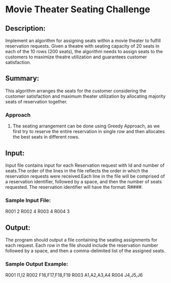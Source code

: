 # Movie Theater Seating Challenge

## Description:

Implement an algorithm for assigning seats within a movie theater to fulfill reservation requests. 
Given a theatre with seating capacity of 20 seats in each of the 10 rows (200 seats), the algorithm needs to assign seats to the customers to maximize theatre utilization and guarantees customer satisfaction.

## Summary:
This algorithm arranges the seats for the customer considering the customer satisfaction and maximum theater utilization by allocating majority seats of reservation together.

### Approach

1. The seating arrangement can be done using Greedy Approach, as we first try to reserve the entire reservation in single row and then allocates the best seats in different rows.

## Input:

Input file contains input for each Reservation request with Id and number of seats.The order of the lines in the file reflects the order in which the reservation requests were received.Each line in the file will be comprised of a reservation identifier, followed by a space, and then the number of seats requested. The reservation identifier will have the format: R####. 

### Sample Input File:
R001 2 
R002 4
R003 4 
R004 3 

## Output:

The program should output a file containing the seating assignments for each request. Each row in the file should include the reservation number followed by a space, and then a comma-delimited list of the assigned seats. 

### Sample Output Example:

R001 I1,I2
R002 F16,F17,F18,F19 
R003 A1,A2,A3,A4 
R004 J4,J5,J6

